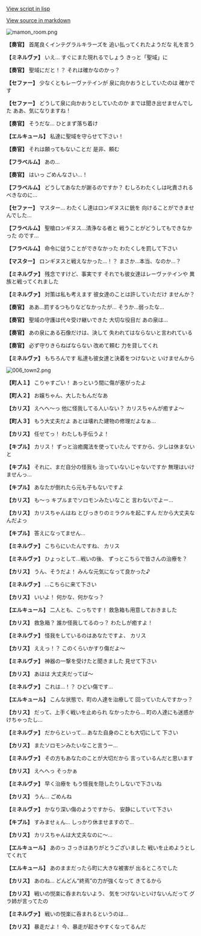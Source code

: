 [View script in lisp](../scripts/210121120.txt)

[View source in markdown](210121120.md)

![mamon_room.png](../images/backgrounds/mamon_room.png)

**【奏官】**
首尾良くインテグラルキラーズを
追い払ってくれたようだな
礼を言う

**【ミネルヴァ】**
いえ…
すぐにまた現れるでしょう
きっと「聖域」に

**【奏官】**
聖域にだと！？
それは確かなのかっ？

**【セファー】**
少なくともレーヴァテインが
泉に向かおうとしていたのは
確かです

**【セファー】**
どうして泉に向かおうとしていたのか
までは聞き出せませんでした
ああ、気になりますね！

**【奏官】**
そうだな…
ひとまず落ち着け

**【エルキュール】**
私達に聖域を守らせて下さい！

**【奏官】**
それは願ってもないことだ
是非、頼む

**【フラベルム】**
あの…

**【奏官】**
はいっ
ごめんなさい…！

**【フラベルム】**
どうしてあなたが謝るのですか？
むしろわたくしは叱責される
べきなのに…

**【セファー】**
マスター…
わたくし達はロンギヌスに銃を
向けることができませんでした…

**【フラベルム】**
聖槍ロンギヌス…清浄なる者と
戦うことがどうしてもできなかった
のです…

**【フラベルム】**
命令に従うことができなかった
わたくしを罰して下さい

**【マスター】**
ロンギヌスと戦えなかった…！？
まさか…本当、なのか…？

**【ミネルヴァ】**
残念ですけど、事実です
それでも彼女達はレーヴァテインや
異族と戦ってくれました

**【ミネルヴァ】**
対策は私も考えます
彼女達のことは許していただけ
ませんか？

**【奏官】**
ああ…罰するつもりなどなかったが…
そうか…弱ったな…

**【奏官】**
聖域の守護は代々受け継いできた
大切な役目だ
あの泉は…

**【奏官】**
あの泉にある石像だけは、決して
失われてはならないと言われている

**【奏官】**
必ず守りきらねばならない
改めて頼む
力を貸してくれ

**【ミネルヴァ】**
もちろんです
私達も彼女達と決着をつけないと
いけませんから

![006_town2.png](../images/backgrounds/006_town2.png)

**【町人１】**
こりゃすごい！
あっという間に傷が塞がったよ

**【町人２】**
お嬢ちゃん、大したもんだなあ

**【カリス】**
えへへ～っ
他に怪我してる人いない？
カリスちゃんが癒すよ～

**【町人３】**
もう大丈夫だよ
あとは壊れた建物の修理だよなぁ…

**【カリス】**
任せてっ！
わたしも手伝うよ！

**【キプル】**
カリス！
ずっと治癒魔法を使っていたん
ですから、少しは休まないと

**【キプル】**
それに、まだ自分の怪我も
治っていないじゃないですか
無理はいけませんっ…

**【キプル】**
あなたが倒れたら元も子もないですよ

**【カリス】**
も～っ
キプルまでソロモンみたいなこと
言わないでよー…

**【カリス】**
カリスちゃんはね
とびっきりのミラクルを起こすん
だから大丈夫なんだよっ

**【キプル】**
答えになってません…

**【ミネルヴァ】**
こちらにいたんですね、
カリス

**【ミネルヴァ】**
ひょっとして…戦いの後、
ずっとこちらで皆さんの治療を？

**【カリス】**
うん、そうだよ！
みんな元気になって良かった♪

**【ミネルヴァ】**
…こちらに来て下さい

**【カリス】**
いいよ！
何かな、何かなっ？

**【エルキュール】**
二人とも、こっちです！
救急箱も用意しておきました

**【カリス】**
救急箱？
誰か怪我してるのっ？
わたしが癒すよ！

**【ミネルヴァ】**
怪我をしているのはあなたですよ、
カリス

**【カリス】**
ええっ！？
このくらいかすり傷だよ～

**【ミネルヴァ】**
神器の一撃を受けたと聞きました
見せて下さい

**【カリス】**
あはは
大丈夫だってば～

**【ミネルヴァ】**
これは…！？
ひどい傷です…

**【エルキュール】**
こんな状態で、町の人達を治療して
回っていたんですかっ？

**【カリス】**
だって、上手く戦いを止められ
なかったから…
町の人達にも迷惑かけちゃったし…

**【ミネルヴァ】**
だからといって…
あなた自身のことも大切にして
下さい

**【カリス】**
またソロモンみたいなこと言うー…

**【ミネルヴァ】**
その方もあなたのことが大切だから
言っているんだと思います

**【カリス】**
えへへっ
そっかぁ

**【ミネルヴァ】**
早く治療を
もう怪我を隠したりしないで下さいね

**【カリス】**
うん…
ごめんね

**【ミネルヴァ】**
かなり深い傷のようですから、
安静にしていて下さい

**【キプル】**
すみませぇん…
しっかり休ませますので…

**【カリス】**
カリスちゃんは大丈夫なのに～…

**【エルキュール】**
あのっ
さっきはありがとうございました
戦いを止めようとしてくれて

**【エルキュール】**
あのままだったら町に大きな被害が
出るところでした

**【カリス】**
あのね…
どんどん“終焉”の力が強くなって
きてるから

**【カリス】**
戦いの悦楽に呑まれないよう、
気をつけないといけないんだって
グラ姉が言ってたの

**【ミネルヴァ】**
戦いの悦楽に呑まれるというのは…

**【カリス】**
暴走だよ！
今、暴走が起きやすくなってるんだ
